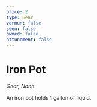 ```yaml
---
price: 2
type: Gear
vermun: false
seen: false
owned: false
attunement: false
---
```

# Iron Pot

*Gear, None*

An iron pot holds 1 gallon of liquid.
